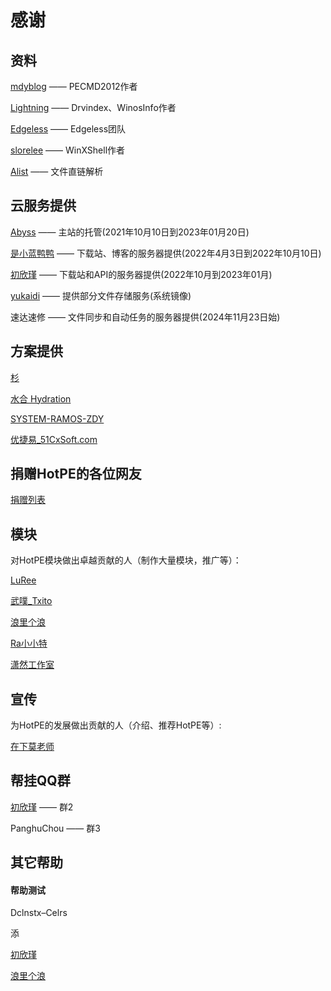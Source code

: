# 感谢
## 资料
[mdyblog](http://bbs.wuyou.net/forum.php?mod=viewthread&tid=205402 "mdyblog") —— PECMD2012作者

[Lightning](http://bbs.c3.wuyou.net/home.php?mod=space&uid=757909)  —— Drvindex、WinosInfo作者

[Edgeless](https://github.com/EdgelessPE) —— Edgeless团队

[slorelee](https://github.com/slorelee) —— WinXShell作者

[Alist](https://github.com/alist-org/alist) —— 文件直链解析

## 云服务提供

[Abyss](https://www.rsnocsi.cn/) —— 主站的托管(2021年10月10日到2023年01月20日)

[是小蓝鸭鸭](https://space.bilibili.com/66954389) —— 下载站、博客的服务器提供(2022年4月3日到2022年10月10日)

[初欣瑾](https://myzwq.com/) —— 下载站和API的服务器提供(2022年10月到2023年01月)

[yukaidi](https://yukaidi.top/) —— 提供部分文件存储服务(系统镜像)

速达速修 —— 文件同步和自动任务的服务器提供(2024年11月23日始)

## 方案提供
[杉](http://www.firpe.cn/)

[水合 Hydration](https://github.com/hydrati)

[SYSTEM-RAMOS-ZDY](https://space.bilibili.com/493998035)

[优捷易_51CxSoft.com](https://www.51cxsoft.com/)

## 捐赠HotPE的各位网友
[捐赠列表](https://docs.hotpe.top/overview/donate.html)

## 模块

对HotPE模块做出卓越贡献的人（制作大量模块，推广等）：

[LuRee](https://space.bilibili.com/1362479852)

[武噗_Txito](https://www.bilibili.com/video/BV1Vi4y1f7UV)

[浪里个浪](https://www.itlog.vip/)

[Ra小小特](https://raxxt.top/)

[潇然工作室](https://www.xrgzs.top/)

## 宣传

为HotPE的发展做出贡献的人（介绍、推荐HotPE等）:

[在下莫老师](https://www.bilibili.com/video/BV1k5411176A)

## 帮挂QQ群

[初欣瑾](https://myzwq.com/) —— 群2

PanghuChou —— 群3

## 其它帮助

#### 帮助测试
Dclnstx–Celrs

添

[初欣瑾](https://myzwq.com/)

[浪里个浪](https://www.itlog.vip/)

